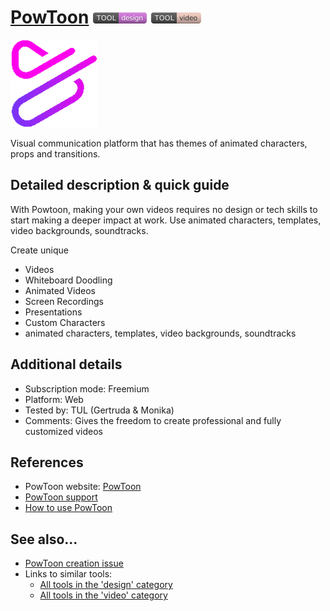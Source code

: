 # [PowToon](https://www.powtoon.com/)  [<img src="images/design.png" align="bottom">](https://github.com/e-CLOSE/Toolbox/issues?q=label%3A01_TOOL+label%3Adesign) [<img src="images/video.png" align="bottom">](https://github.com/e-CLOSE/Toolbox/issues?q=label%3A01_TOOL+label%3Avideo)

![PowToon Logo](images/powtoon.png)

Visual communication platform that has themes of animated characters, props and transitions.


## Detailed description & quick guide

With Powtoon, making your own videos requires no design or tech skills to start making a deeper impact at work. Use animated characters, templates, video backgrounds, soundtracks.

Create unique 
- Videos 
- Whiteboard Doodling 
- Animated Videos 
- Screen Recordings 
- Presentations
- Custom Characters
- animated characters, templates, video backgrounds, soundtracks


## Additional details

- Subscription mode: Freemium
- Platform: Web
- Tested by: TUL (Gertruda & Monika)
- Comments: Gives the freedom to create professional and fully customized videos


## References

- PowToon website: [PowToon](https://www.powtoon.com/)
- [PowToon support](https://support.powtoon.com/en/)
- [How to use PowToon](https://www.youtube.com/watch?v=AFv8L0z-72c)


## See also...

- [PowToon creation issue](https://github.com/e-CLOSE/Toolbox/issues/154)
- Links to similar tools:
  - [All tools in the 'design' category](https://github.com/e-CLOSE/Toolbox/issues?q=label%3A01_TOOL+label%3Adesign)
  - [All tools in the 'video' category](https://github.com/e-CLOSE/Toolbox/issues?q=label%3A01_TOOL+label%3Avideo)
